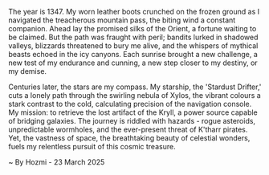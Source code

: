 
The year is 1347.  My worn leather boots crunched on the frozen ground as I navigated the treacherous mountain pass, the biting wind a constant companion.  Ahead lay the promised silks of the Orient, a fortune waiting to be claimed.  But the path was fraught with peril; bandits lurked in shadowed valleys, blizzards threatened to bury me alive, and the whispers of mythical beasts echoed in the icy canyons.  Each sunrise brought a new challenge, a new test of my endurance and cunning, a new step closer to my destiny, or my demise.

Centuries later, the stars are my compass.  My starship, the 'Stardust Drifter,' cuts a lonely path through the swirling nebula of Xylos, the vibrant colours a stark contrast to the cold, calculating precision of the navigation console.  My mission: to retrieve the lost artifact of the Kryll, a power source capable of bridging galaxies.  The journey is riddled with hazards - rogue asteroids, unpredictable wormholes, and the ever-present threat of K'tharr pirates.  Yet, the vastness of space, the breathtaking beauty of celestial wonders, fuels my relentless pursuit of this cosmic treasure.

~ By Hozmi - 23 March 2025

